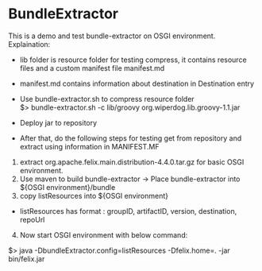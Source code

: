 BundleExtractor  
===============  
This is a demo and test bundle-extractor on OSGI environment.  
Explaination:  
- lib folder is resource folder for testing compress, it contains resource files and a custom manifest file manifest.md  
- manifest.md contains information about destination in Destination entry    
- Use bundle-extractor.sh to compress resource folder  
    $> bundle-extractor.sh -c lib/groovy org.wiperdog.lib.groovy-1.1.jar  
    
- Deploy jar to repository 
- After that, do the following steps for testing get from repository and extract using information in MANIFEST.MF  

1. extract org.apache.felix.main.distribution-4.4.0.tar.gz for basic OSGI environment.  
2. Use maven to build bundle-extractor -> Place bundle-extractor into ${OSGI environment}/bundle  
3. copy listResources into ${OSGI environment}  
  - listResources has format : groupID, artifactID, version, destination, repoUrl  
  
4. Now start OSGI environment with below command:  
  
  $> java -DbundleExtractor.config=listResources -Dfelix.home=. -jar bin/felix.jar
